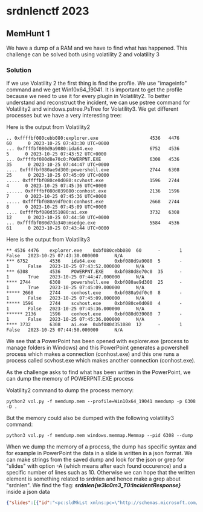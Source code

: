 # srdnlenctf 2023

## MemHunt 1

We have a dump of a RAM and we have to find what has happened. 
This challenge can be solved both using volatility 2 and volatility 3

### Solution

If we use Volatility 2 the first thing is find the profile. We use "imageinfo" command and we get Win10x64_19041. It is important to get the profile because we need to use it for every plugin in Volatility2.
To better understand and reconstruct the incident, we can use pstree command for Volatility2 and windows.pstree.PsTree for Volatility3.
We get different processes but we have a very interesting tree:

Here is the output from Volatility2
```
.. 0xffffbf080cebb080:explorer.exe                   4536   4476     60      0 2023-10-25 07:43:30 UTC+0000
... 0xffffbf080d9a9080:ida64.exe                     6752   4536      5      0 2023-10-25 07:43:52 UTC+0000
... 0xffffbf080d8e70c0:POWERPNT.EXE                  6308   4536     35      0 2023-10-25 07:44:47 UTC+0000
.... 0xffffbf080ae9d300:powershell.exe               2744   6308     25      0 2023-10-25 07:45:09 UTC+0000
..... 0xffffbf080ce0d080:scvhost.exe                 1596   2744      4      0 2023-10-25 07:45:36 UTC+0000
...... 0xffffbf080d039080:conhost.exe                2136   1596      7      0 2023-10-25 07:45:36 UTC+0000
..... 0xffffbf080a9df0c0:conhost.exe                 2668   2744      8      0 2023-10-25 07:45:09 UTC+0000
.... 0xffffbf080d351080:ai.exe                       3732   6308     12      0 2023-10-25 07:44:50 UTC+0000
... 0xffffbf080d7da340:msedge.exe                    5584   4536     61      0 2023-10-25 07:43:44 UTC+0000
```

Here is the output from Volatility3
```
** 4536 4476    explorer.exe    0xbf080cebb080  60      -       1       False   2023-10-25 07:43:30.000000      N/A
*** 6752        4536    ida64.exe       0xbf080d9a9080  5       -       1       False   2023-10-25 07:43:52.000000      N/A
*** 6308        4536    POWERPNT.EXE    0xbf080d8e70c0  35      -       1       True    2023-10-25 07:44:47.000000      N/A
**** 2744       6308    powershell.exe  0xbf080ae9d300  25      -       1       True    2023-10-25 07:45:09.000000      N/A
***** 2668      2744    conhost.exe     0xbf080a9df0c0  8       -       1       False   2023-10-25 07:45:09.000000      N/A
***** 1596      2744    scvhost.exe     0xbf080ce0d080  4       -       1       False   2023-10-25 07:45:36.000000      N/A
****** 2136     1596    conhost.exe     0xbf080d039080  7       -       1       False   2023-10-25 07:45:36.000000      N/A
**** 3732       6308    ai.exe  0xbf080d351080  12      -       1       False   2023-10-25 07:44:50.000000      N/A
```

We see that a PowerPoint has been opened with explorer.exe (process to manage folders in Windows) and this PowerPoint generates a powershell process which makes a connection (conhost.exe) and this one runs a process called scvhost.exe which makes another connection (conhost.exe).

As the challenge asks to find what has been written in the PowerPoint, we can dump the memory of POWERPNT.EXE process

Volatility2 command to dump the process memory:

``` 
python2 vol.py -f memdump.mem --profile=Win10x64_19041 memdump -p 6308 -D .
```

But the memory could also be dumped with the following volatility3 command:

```
python3 vol.py -f memdump.mem windows.memmap.Memmap --pid 6308 --dump
```

When we dump the memory of a process, the dump has specific syntax and for example in PowerPoint the data in a slide is written in a json format. We can make strings from the saved dump and look for the json or grep for "slides" with option -A (which means after each found occurence) and a specific number of lines such as 10. Otherwise we can hope that the written element is something related to srdnlen and hence make a grep about "srdnlen".
We find the flag: **_srdnlen{w3lc0m3_T0:IncidentResponse}_** inside a json data

``` json
{"slides":[{"id":"<pc:sldMkLst xmlns:pc=\"http://schemas.microsoft.com/office/powerpoint/2013/main/command\" xmlns:a=\"http://schemas.openxmlformats.org/drawingml/2006/main\" xmlns:ac=\"http://schemas.microsoft.com/office/drawing/2013/main/command\"><pc:docMk/><pc:sldMk cId=\"2855356155\" sldId=\"256\"/></pc:sldMkLst>","mk":{"sId":256,"cId":2855356155},"drawingElems":[{"id":"<ac:txBodyMkLst xmlns:pc=\"http://schemas.microsoft.com/office/powerpoint/2013/main/command\" xmlns:a=\"http://schemas.openxmlformats.org/drawingml/2006/main\" xmlns:ac=\"http://schemas.microsoft.com/office/drawing/2013/main/command\"><pc:docMk/><pc:sldMk cId=\"2855356155\" sldId=\"256\"/><ac:spMk id=\"3\" creationId=\"{BD672C7B-0385-C842-B228-5890252993AB}\"/></ac:txBodyMkLst>","mk":{"id":3,"cId":"{BD672C7B-0385-C842-B228-5890252993AB}","type":"shape"},"textTile":{"elements":[{"text":"srdnlen{w3lc0m3_T0:IncidentResponse}\r","languageId":"it-IT","spans":[{"languageId":"en-GB","start":36,"length":1,"doNotProcess":false}]}]}}]}]}
```
